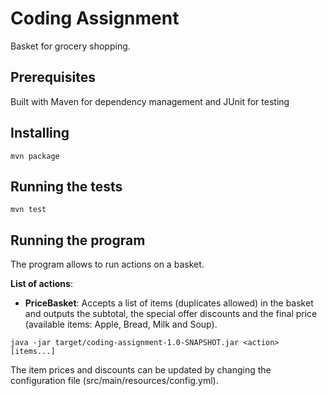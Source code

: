 # Coding Assignment

Basket for grocery shopping.

## Prerequisites

Built with Maven for dependency management and JUnit for testing

## Installing

```
mvn package 
```

## Running the tests

```
mvn test 
```

## Running the program

The program allows to run actions on a basket.

__List of actions__:

* __PriceBasket__: Accepts a list of items (duplicates allowed) in the basket and outputs the subtotal, 
the special offer discounts and the final price (available items: Apple, Bread, Milk and Soup).

```
java -jar target/coding-assignment-1.0-SNAPSHOT.jar <action> [items...]
```

The item prices and discounts can be updated by changing the configuration file (src/main/resources/config.yml).